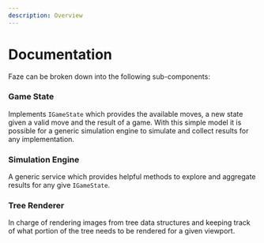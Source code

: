 ```yaml
---
description: Overview
---
```


# Documentation

Faze can be broken down into the following sub-components:

### Game State

Implements `IGameState` which provides the available moves, a new state given a valid move and the result of a game. With this simple model it is possible for a generic simulation engine to simulate and collect results for any implementation.

### Simulation Engine

A generic service which provides helpful methods to explore and aggregate results for any give `IGameState`.

### Tree Renderer

In charge of rendering images from tree data structures and keeping track of what portion of the tree needs to be rendered for a given viewport.

